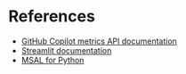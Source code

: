 # References

- [GitHub Copilot metrics API documentation](https://docs.github.com/en/rest/copilot/usage)
- [Streamlit documentation](https://docs.streamlit.io)
- [MSAL for Python](https://learn.microsoft.com/azure/active-directory/develop/msal-overview)
